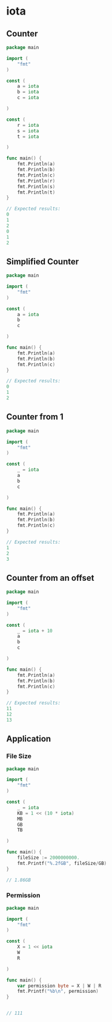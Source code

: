 # iota

## Counter

```go
package main

import (
	"fmt"
)

const (
	a = iota
	b = iota
	c = iota

)

const (
	r = iota
	s = iota
	t = iota

)

func main() {
	fmt.Println(a)
	fmt.Println(b)
	fmt.Println(c)
	fmt.Println(r)
	fmt.Println(s)
	fmt.Println(t)
}

// Expected results:
0
1
2
0
1
2
```

## Simplified Counter

```go
package main

import (
	"fmt"
)

const (
	a = iota
	b
	c

)

func main() {
	fmt.Println(a)
	fmt.Println(b)
	fmt.Println(c)
}

// Expected results:
0
1
2
```

## Counter from 1

```go
package main

import (
	"fmt"
)

const (
	_ = iota
	a
	b
	c

)

func main() {
	fmt.Println(a)
	fmt.Println(b)
	fmt.Println(c)
}

// Expected results:
1
2
3
```

## Counter from an offset

```go
package main

import (
	"fmt"
)

const (
	_ = iota + 10
	a
	b
	c

)

func main() {
	fmt.Println(a)
	fmt.Println(b)
	fmt.Println(c)
}

// Expected results:
11
12
13
```

## Application

### File Size

```go
package main

import (
	"fmt"
)

const (
	_ = iota
	KB = 1 << (10 * iota)
	MB
	GB
	TB

)

func main() {
	fileSize := 2000000000.
	fmt.Printf("%.2fGB", fileSize/GB)
}

// 1.86GB
```

### Permission

```go
package main

import (
	"fmt"
)

const (
	X = 1 << iota
	W
	R

)

func main() {
	var permission byte = X | W | R
	fmt.Printf("%b\n", permission)
}


// 111
```

